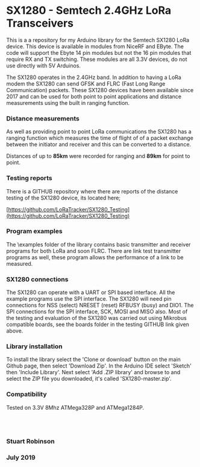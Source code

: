 # SX1280 - Semtech 2.4GHz LoRa Transceivers

This is a a repository for my Arduino library for the Semtech SX1280 LoRa device. This device is available in modules from NiceRF and EByte. The code will support the Ebyte 14 pin modules but not the 16 pin modules that require RX and TX switching. These modules are all 3.3V devices, do not use directly with 5V Arduinos.

The SX1280 operates in the 2.4GHz band. In addition to having a LoRa modem the SX1280 can send GFSK and FLRC (Fast Long Range Communication) packets. 
These SX1280 devices have been available since 2017 and can be used for both point to point applications and distance measurements using the built in ranging function.

### Distance measurements

As well as providing point to point LoRa communications the SX1280 has a ranging function which measures the time of flight of of a packet exchange between the initiator and receiver and this can be converted to a distance. 

Distances of up to **85km** were recorded for ranging and **89km** for point to point. 

### Testing reports

There is a GITHUB repository where there are reports of the distance testing of the SX1280 device, its located here; 

[https://github.com/LoRaTracker/SX1280_Testing](https://github.com/LoRaTracker/SX1280_Testing)

### Program examples

The \examples folder of the library contains basic transmitter and receiver programs for both LoRa and soon FLRC. There are link test transmitter programs as well, these program allows the performance of a link to be measured.

### SX1280 connections  

The SX1280 can operate with a UART or SPI based interface. All the example programs use the SPI interface. The SX1280 will need pin connections for NSS (select) NRESET (reset) RFBUSY (busy) and DIO1. The SPI connections for the SPI interface, SCK, MOSI and MISO also. Most of the testing and evaluation of the SX1280 was carried out using Mikrobus compatible boards, see the boards folder in the testing GITHUB link given above. 

### Library installation

To install the library select the 'Clone or download' button on the main Github page, then select 'Download Zip'. In the Arduino IDE select 'Sketch' then 'Include Library'. Next select 'Add .ZIP library' and browse to and select the ZIP file you downloaded, it's called 'SX1280-master.zip'.

### Compatibility

Tested on 3.3V 8Mhz ATMega328P and ATMega1284P. 

<br>
<br>


### Stuart Robinson
### July 2019